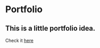 # Portfolio
## This is a little portfolio idea.
Check it [here](https://rawcdn.githack.com/pipe2442/Portfolio/2c99e9d85a55e79acc94efe46f9af38ded6524e9/index.html)
